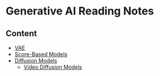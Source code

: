 # Generative AI Reading Notes

## Content
- [VAE](https://github.com/panyan7/genai-notes/blob/main/vae.md)
- [Score-Based Models](https://github.com/panyan7/genai-notes/blob/main/score.md)
- [Diffusion Models](https://github.com/panyan7/genai-notes/blob/main/diffusion.md)
    - [Video Diffusion Models](https://github.com/panyan7/genai-notes/blob/main/video-diffusion.md)